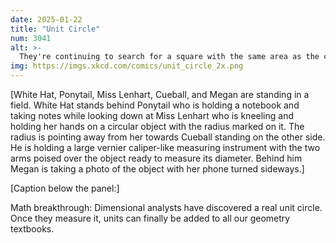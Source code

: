 ```yaml
---
date: 2025-01-22
title: "Unit Circle"
num: 3041
alt: >-
  They're continuing to search for a square with the same area as the circle, as efforts to construct one have run into difficulties.
img: https://imgs.xkcd.com/comics/unit_circle_2x.png
---
```

[White Hat, Ponytail, Miss Lenhart, Cueball, and Megan are standing in a field. White Hat stands behind Ponytail who is holding a notebook and taking notes while looking down at Miss Lenhart who is kneeling and holding her hands on a circular object with the radius marked on it. The radius is pointing away from her towards Cueball standing on the other side. He is holding a large vernier caliper-like measuring instrument with the two arms poised over the object ready to measure its diameter. Behind him Megan is taking a photo of the object with her phone turned sideways.]

[Caption below the panel:]

Math breakthrough: Dimensional analysts have discovered a real unit circle. Once they measure it, units can finally be added to all our geometry textbooks.